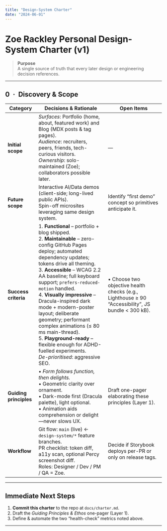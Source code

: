 ```yaml
---
title: "Design-System Charter"
date: "2024-06-01"
---
```


# Zoe Rackley Personal Design-System Charter (v1)

> **Purpose**  
> A single source of truth that every later design or engineering decision references.

---
## 0 · Discovery & Scope


| Category               | Decisions & Rationale                                                                                                                                                                                                                                                                                                                                                                                                                                                                                                                              | Open Items                                                                                        |
| ---------------------- | -------------------------------------------------------------------------------------------------------------------------------------------------------------------------------------------------------------------------------------------------------------------------------------------------------------------------------------------------------------------------------------------------------------------------------------------------------------------------------------------------------------------------------------------------- | ------------------------------------------------------------------------------------------------- |
| **Initial scope**      | _Surfaces_: Portfolio (home, about, featured work) and Blog (MDX posts & tag pages).<br>_Audience_: recruiters, peers, friends, tech-curious visitors.<br>_Ownership_: solo-maintained (Zoe); collaborators possible later.                                                                                                                                                                                                                                                                                                                        | —                                                                                                 |
| **Future scope**       | Interactive AI/Data demos (client-side; long-lived public APIs).<br>Spin-off microsites leveraging same design system.                                                                                                                                                                                                                                                                                                                                                                                                                             | Identify “first demo” concept so primitives anticipate it.                                        |
| **Success criteria**   | 1. **Functional** – portfolio + blog shipped.<br>2. **Maintainable** – zero-config GitHub Pages deploy; automated dependency updates; tokens drive all theming.<br>3. **Accessible** – WCAG 2.2 AA baseline; full keyboard support; `prefers-reduced-motion` handled.<br>4. **Visually impressive** – Dracula-inspired dark mode + modern-poster layout; deliberate geometry; performant complex animations (≤ 80 ms main-thread).<br>5. **Playground-ready** – flexible enough for ADHD-fuelled experiments.<br>_De-prioritised_: aggressive SEO. | • Choose two objective health checks (e.g., Lighthouse ≥ 90 “Accessibility”, JS bundle < 300 kB). |
| **Guiding principles** | • _Form follows function, then delights._<br>• Geometric clarity over ornament.<br>• Dark-mode first (Dracula palette), light optional.<br>• Animation aids comprehension or delight—never slows UX.                                                                                                                                                                                                                                                                                                                                               | Draft one-pager elaborating these principles (Layer 1).                                           |
| **Workflow**           | Git flow: `main` (live) ← `design-system/*` feature branches.<br>PR checklist: token diff, a11y scan, optional Percy screenshot diff.<br>Roles: Designer / Dev / PM / QA = Zoe.                                                                                                                                                                                                                                                                                                                                                                    | Decide if Storybook deploys per-PR or only on release tags.                                       |

---

## Immediate Next Steps

1. **Commit this charter** to the repo at `docs/charter.md`.
2. Draft the _Guiding Principles & Ethos_ one-pager (Layer 1).
3. Define & automate the two “health-check” metrics noted above.

---

